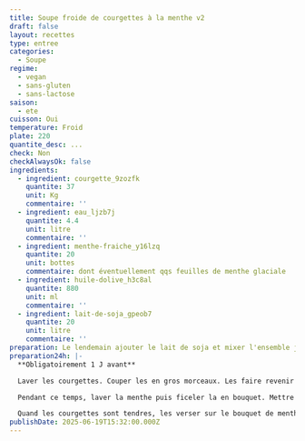 ```yaml
---
title: Soupe froide de courgettes à la menthe v2
draft: false
layout: recettes
type: entree
categories:
  - Soupe
regime:
  - vegan
  - sans-gluten
  - sans-lactose
saison:
  - ete
cuisson: Oui
temperature: Froid
plate: 220
quantite_desc: ...
check: Non
checkAlwaysOk: false
ingredients:
  - ingredient: courgette_9zozfk
    quantite: 37
    unit: Kg
    commentaire: ''
  - ingredient: eau_ljzb7j
    quantite: 4.4
    unit: litre
    commentaire: ''
  - ingredient: menthe-fraiche_y16lzq
    quantite: 20
    unit: bottes
    commentaire: dont éventuellement qqs feuilles de menthe glaciale
  - ingredient: huile-dolive_h3c8al
    quantite: 880
    unit: ml
    commentaire: ''
  - ingredient: lait-de-soja_gpeob7
    quantite: 20
    unit: litre
    commentaire: ''
preparation: Le lendemain ajouter le lait de soja et mixer l'ensemble jusqu'à ce que la texture soit bien lisse (rajouter éventuelement un peu d'eau selon la texture souhaitée).  rectifier son assaisonement. Puis juste avant de servir verser dans les verres et mettre un filet d'huile d'olive et une feuille de menthe par verre.
preparation24h: |-
  **Obligatoirement 1 J avant**

  Laver les courgettes. Couper les en gros morceaux. Les faire revenir rapidemment à feu fort dans 2 càs d'huile d'olive. Puis mettre sur feu doux, ajouter 20cL d'eau et placer la gaze de menthe sous les courgettes, saler, poivrer. Couvrir et laisser mijoter.

  Pendant ce temps, laver la menthe puis ficeler la en bouquet. Mettre de côté 20 petites feuilles de menthe pour la déco.

  Quand les courgettes sont tendres, les verser sur le bouquet de menthe. Refroidir et mettre au frais toute la nuit.
publishDate: 2025-06-19T15:32:00.000Z
---
```


